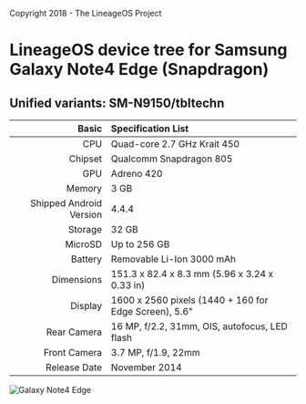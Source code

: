 Copyright 2018 - The LineageOS Project

# LineageOS device tree for Samsung Galaxy Note4 Edge (Snapdragon)
## Unified variants: SM-N9150/tbltechn

Basic   | Specification List
-------:|:-------------------------
CPU     | Quad-core 2.7 GHz Krait 450
Chipset | Qualcomm Snapdragon 805
GPU     | Adreno 420
Memory  | 3 GB
Shipped Android Version | 4.4.4
Storage | 32 GB
MicroSD | Up to 256 GB
Battery | Removable Li-Ion 3000 mAh
Dimensions | 151.3 x 82.4 x 8.3 mm (5.96 x 3.24 x 0.33 in)
Display | 1600 x 2560 pixels (1440 + 160 for Edge Screen), 5.6"
Rear Camera  | 16 MP, f/2.2, 31mm, OIS, autofocus, LED flash
Front Camera | 3.7 MP, f/1.9, 22mm
Release Date | November 2014

![Galaxy Note4 Edge](https://cdn2.gsmarena.com/vv/pics/samsung/samsung-galaxy-note-edge-01.jpg "Galaxy Note4 Edge")
